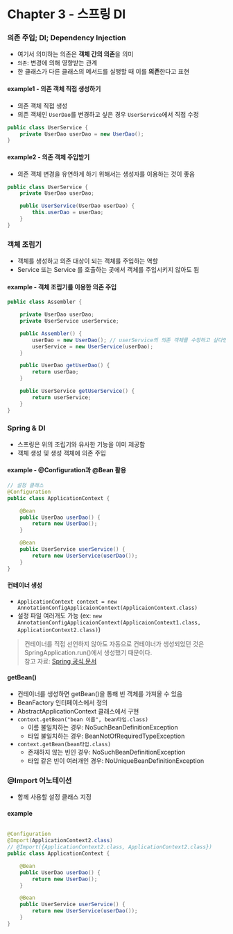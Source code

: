 # Chapter 3 - 스프링 DI

### 의존 주입; DI; Dependency Injection

- 여기서 의미하는 의존은 **객체 간의 의존**을 의미
- `의존`: 변경에 의해 영향받는 관계
- 한 클래스가 다른 클래스의 메서드를 실행할 때 이를 **의존**한다고 표현

#### example1 - 의존 객체 직접 생성하기

- 의존 객체 직접 생성
- 의존 객체인 `UserDao`를 변경하고 싶은 경우 `UserService`에서 직접 수정

```java
public class UserService {
    private UserDao userDao = new UserDao();
}
```

#### example2 - 의존 객체 주입받기

- 의존 객체 변경을 유연하게 하기 위해서는 생성자를 이용하는 것이 좋음

```java
public class UserService {
    private UserDao userDao;

    public UserService(UserDao userDao) {
        this.userDao = userDao;
    }
}
```

### 객체 조립기

- 객체를 생성하고 의존 대상이 되는 객체를 주입하는 역할
- Service 또는 Service 를 호출하는 곳에서 객체를 주입시키지 않아도 됨

#### example - 객체 조립기를 이용한 의존 주입

```java
public class Assembler {

    private UserDao userDao;
    private UserService userService;

    public Assembler() {
        userDao = new UserDao(); // userService의 의존 객체를 수정하고 싶다면 요 부분만 수정하면 된다.
        userService = new UserService(userDao);
    }

    public UserDao getUserDao() {
        return userDao;
    }

    public UserService getUserService() {
        return userService;
    }
}
```

### Spring & DI

- 스프링은 위의 조립기와 유사한 기능을 이미 제공함
- 객체 생성 및 생성 객체에 의존 주입

#### example - @Configuration과 @Bean 활용

```java
// 설정 클래스
@Configuration
public class ApplicationContext {

    @Bean
    public UserDao userDao() {
        return new UserDao();
    }

    @Bean
    public UserService userService() {
        return new UserService(userDao());
    }
}
```

#### 컨테이너 생성

- `ApplicationContext context = new AnnotationConfigApplicaionContext(ApplicaionContext.class)`
- 설정 파일 여러개도 가능 (ex: `new AnnotationConfigApplicaionContext(ApplicaionContext1.class, ApplicationContext2.class)`)

> 컨테이너를 직접 선언하지 않아도 자동으로 컨테이너가 생성되었던 것은 SpringApplication.run()에서 생성했기 때문이다.  
> 참고 자료: [Spring 공식 문서](https://docs.spring.io/spring-framework/docs/5.3.x/reference/html/core.html#beans-basics)

#### getBean()

- 컨테이너를 생성하면 getBean()을 통해 빈 객체를 가져올 수 있음
- BeanFactory 인터페이스에서 정의
- AbstractApplicationContext 클래스에서 구현
- `context.getBean("bean 이름", bean타입.class)`
    - 이름 불일치하는 경우: NoSuchBeanDefinitionException
    - 타입 불일치하는 경우: BeanNotOfRequiredTypeException
- `context.getBean(bean타입.class)`
    - 존재하지 않는 빈인 경우: NoSuchBeanDefinitionException
    - 타입 같은 빈이 여러개인 경우: NoUniqueBeanDefinitionException

### @Import 어노테이션

- 함께 사용할 설정 클래스 지정

#### example

```java

@Configuration
@Import(ApplicationContext2.class)
// @Import({ApplicationContext2.class, ApplicationContext2.class})
public class ApplicationContext {

    @Bean
    public UserDao userDao() {
        return new UserDao();
    }

    @Bean
    public UserService userService() {
        return new UserService(userDao());
    }
}
```
